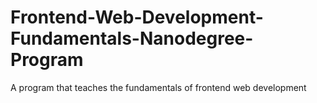 # Frontend-Web-Development-Fundamentals-Nanodegree-Program
A program that teaches the fundamentals of frontend web development
